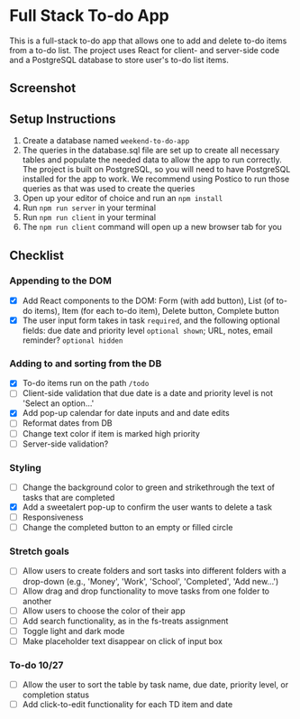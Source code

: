 # Full Stack To-do App

This is a full-stack to-do app that allows one to add and delete to-do items from a to-do list. The project uses React for client- and server-side code and a PostgreSQL database to store user's to-do list items.

## Screenshot


## Setup Instructions

1. Create a database named ```weekend-to-do-app```
2. The queries in the database.sql file are set up to create all necessary tables and populate the needed data to allow the app to run correctly. The project is built on PostgreSQL, so you will need to have PostgreSQL installed for the app to work. We recommend using Postico to run those queries as that was used to create the queries
3. Open up your editor of choice and run an ```npm install```
4. Run ```npm run server``` in your terminal
5. Run ```npm run client``` in your terminal
6. The ```npm run client``` command will open up a new browser tab for you

## Checklist

### Appending to the DOM
- [x] Add React components to the DOM: Form (with add button), List (of to-do items), Item (for each to-do item), Delete button, Complete button
- [x] The user input form takes in task `required`, and the following optional fields: due date and priority level  `optional shown`; URL, notes, email reminder? `optional hidden`

### Adding to and sorting from the DB
- [x] To-do items run on the path ```/todo```
- [ ] Client-side validation that due date is a date and priority level is not 'Select an  option...'
- [x] Add pop-up calendar for date inputs and and date edits
- [ ] Reformat dates from DB
- [ ] Change text color if item is marked high priority
- [ ] Server-side validation?

### Styling
- [ ] Change the background color to green and strikethrough the text of tasks that are completed
- [x] Add a sweetalert pop-up to confirm the user wants to delete a task
- [ ] Responsiveness
- [ ] Change the completed button to an empty or filled circle

### Stretch goals
- [ ] Allow users to create folders and sort tasks into different folders with a drop-down (e.g., 'Money', 'Work', 'School', 'Completed', 'Add new...')
- [ ] Allow drag and drop functionality to move tasks from one folder to another
- [ ] Allow users to choose the color of their app
- [ ] Add search functionality, as in the fs-treats assignment
- [ ] Toggle light and dark mode
- [ ] Make placeholder text disappear on click of input box

### To-do 10/27
- [ ] Allow the user to sort the table by task name, due date, priority level, or completion status
- [ ] Add click-to-edit functionality for each TD item and date